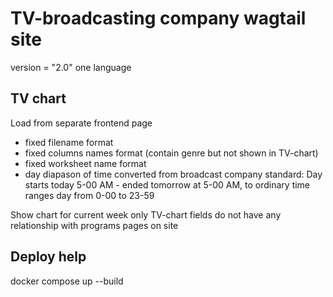 # TV-broadcasting company wagtail site
version = "2.0"
one language
## TV chart
Load from separate frontend page
- fixed filename format
- fixed columns names format (contain genre but not shown in TV-chart)
- fixed worksheet name format
- day diapason of time converted from broadcast company standard:
     Day starts today 5-00 AM - ended tomorrow at 5-00 AM, to ordinary time ranges day from 0-00 to 23-59

Show chart for current week only
TV-chart fields do not have any relationship with programs pages on site

## Deploy help

docker compose up  --build